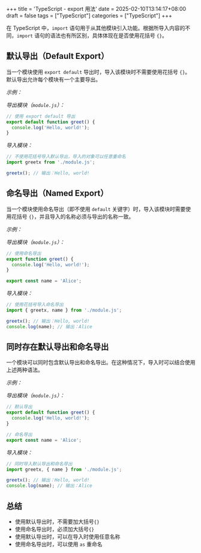 +++
title = 'TypeScript - export 用法'
date = 2025-02-10T13:14:17+08:00
draft = false
tags = ["TypeScript"]
categories = ["TypeScript"]
+++

在  TypeScript 中，`import` 语句用于从其他模块引入功能。根据所导入内容的不同，`import` 语句的语法也有所区别，具体体现在是否使用花括号 `{}`。

## 默认导出（Default Export）

当一个模块使用 `export default` 导出时，导入该模块时不需要使用花括号 `{}`。默认导出允许每个模块有一个主要导出。

*示例：*

*导出模块（`module.js`）：*

```javascript
// 使用 export default 导出
export default function greet() {
  console.log('Hello, world!');
}
```

*导入模块：*

```javascript
// 不使用花括号导入默认导出，导入的对象可以任意重命名
import greetx from './module.js';

greetx(); // 输出：Hello, world!
```

## 命名导出（Named Export）

当一个模块使用命名导出（即不使用 `default` 关键字）时，导入该模块时需要使用花括号 `{}`，并且导入的名称必须与导出的名称一致。

*示例：*

*导出模块（`module.js`）：*

```javascript
// 使用命名导出
export function greet() {
  console.log('Hello, world!');
}

export const name = 'Alice';
```

*导入模块：*

```javascript
// 使用花括号导入命名导出
import { greetx, name } from './module.js';

greetx(); // 输出：Hello, world!
console.log(name); // 输出：Alice
```

## 同时存在默认导出和命名导出

一个模块可以同时包含默认导出和命名导出。在这种情况下，导入时可以结合使用上述两种语法。

*示例：*

*导出模块（`module.js`）：*

```javascript
// 默认导出
export default function greet() {
  console.log('Hello, world!');
}

// 命名导出
export const name = 'Alice';
```

*导入模块：*

```javascript
// 同时导入默认导出和命名导出
import greetx, { name } from './module.js';

greetx(); // 输出：Hello, world!
console.log(name); // 输出：Alice
```

## 总结

- 使用默认导出时，不需要加大括号`{}`
- 使用命名导出时，必须加大括号`{}`
- 使用默认导出时，可以在导入时使用任意名称
- 使用命名导出时，可以使用 `as` 重命名

